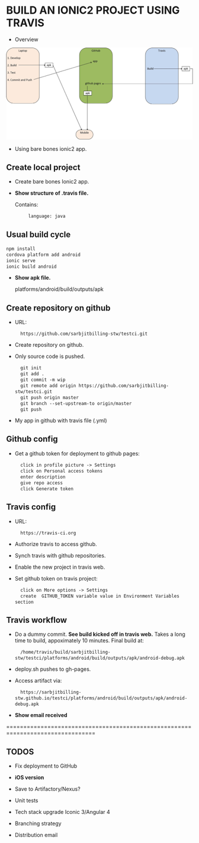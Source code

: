 BUILD AN IONIC2 PROJECT USING TRAVIS
====================================

- Overview

![Overview](readme-overview.jpg)

- Using bare bones ionic2 app.

Create local project
--------------------

- Create bare bones Ionic2 app.

- **Show structure of .travis file.**
  
  Contains:
  
           language: java

Usual build cycle
-----------------

	npm install
	cordova platform add android
	ionic serve
	ionic build android

- **Show apk file.**

	platforms/android/build/outputs/apk

Create repository on github
---------------------------

- URL:

        https://github.com/sarbjitbilling-stw/testci.git

- Create repository on github.

- Only source code is pushed.

        git init
        git add .
        git commit -m wip
        git remote add origin https://github.com/sarbjitbilling-stw/testci.git
        git push origin master
        git branch --set-upstream-to origin/master
        git push

- My app in github with travis file (.yml)

Github config
-------------

- Get a github token for deployment to github pages:

        click in profile picture -> Settings
        click on Personal access tokens
        enter description
        give repo access
        click Generate token

Travis config
-------------

- URL:

        https://travis-ci.org
        
- Authorize travis to access github.

- Synch travis with github repositories.

- Enable the new project in travis web.

- Set github token on travis project:
        
        click on More options -> Settings
        create  GITHUB_TOKEN variable value in Environment Variables section

Travis workflow
---------------

- Do a dummy commit.
  **See build kicked off in travis web.**
  Takes a long time to build, appoximately 10 minutes.
  Final build at:
   
        /home/travis/build/sarbjitbilling-stw/testci/platforms/android/build/outputs/apk/android-debug.apk

- deploy.sh pushes to gh-pages.

- Access artifact via:

        https://sarbjitbilling-stw.github.io/testci/platforms/android/build/outputs/apk/android-debug.apk

- **Show email received**

================================================================================

TODOS
-----
- Fix deployment to GitHub

- **iOS version**

- Save to Artifactory/Nexus?

- Unit tests

- Tech stack upgrade
  Iconic 3/Angular 4

- Branching strategy

- Distribution email
